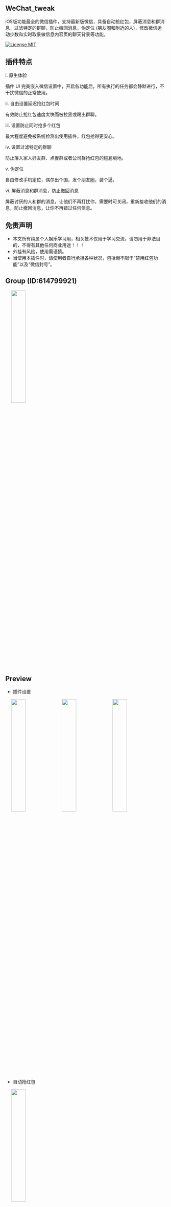 ## WeChat_tweak

iOS版功能最全的微信插件，支持最新版微信，具备自动抢红包，屏蔽消息和群消息，过滤特定的群聊，防止撤回消息，伪定位 (朋友圈和附近的人)，修改微信运动步数和实时取景做信息内容页的聊天背景等功能。

[![License MIT](https://img.shields.io/badge/license-MIT-green.svg?style=flat)](LICENSE)&nbsp;

## 插件特点

i. 原生体验

插件 UI 完美嵌入微信设置中，开启各功能后，所有执行的任务都会静默进行，不干扰微信的正常使用。

ii. 自由设置延迟抢红包时间

有效防止抢红包速度太快而被拉黑或踢出群聊。

iii. 设置防止同时抢多个红包

最大程度避免被系统检测出使用插件，红包抢得更安心。

iv. 设置过滤特定的群聊

防止落入家人好友群、点餐群或者公司群抢红包的尴尬境地。

v. 伪定位 

自由修改手机定位，偶尔出个国，发个朋友圈，装个逼。

vi. 屏蔽消息和群消息，防止撤回消息

屏蔽讨厌的人和群的消息，让他们不再打扰你，需要时可关闭，重新接收他们的消息，防止撤回消息，让你不再错过任何信息。

## 免责声明

- 本文所有纯属个人娱乐学习用，相关技术仅用于学习交流，请勿用于非法目的，不得有其他任何商业用途！！！
- 外挂有风险，使用需谨慎。
- 当使用本插件时，请使用者自行承担各种状况，包括但不限于“禁用红包功能”以及“微信封号”。

## Group (ID:614799921)

<div align=left>
&emsp; <img src="https://github.com/dgynfi/WeChat_tweak/raw/master/images/g614799921.jpg" width="30%" />
</div>

## Preview

- 插件设置

<div align=left>
&emsp; <img src="https://github.com/dgynfi/WeChat_tweak/raw/master/images/wcplugin_settings.png" width="30%" />&nbsp; 
<img src="https://github.com/dgynfi/WeChat_tweak/raw/master/images/wcplugin_xwtx1.png" width="30%" />&nbsp; 
<img src="https://github.com/dgynfi/WeChat_tweak/raw/master/images/wcplugin_xwtx2.png" width="30%" />
</div>

- 自动抢红包

<div align=left>
&emsp; <img src="https://github.com/dgynfi/WeChat_tweak/raw/master/images/wcplugin_redenv.gif" width="30%" />
</div>

- 屏蔽消息

<div align=left>
&emsp; <img src="https://github.com/dgynfi/WeChat_tweak/raw/master/images/wcplugin_pbqxx.png" width="30%" />&nbsp; 
<img src="https://github.com/dgynfi/WeChat_tweak/raw/master/images/wcplugin_pbxx.png" width="30%" />
</div>

- 伪定位

<div align=left>
&emsp; <img src="https://github.com/dgynfi/WeChat_tweak/raw/master/images/fake_location.png" width="30%" />
</div>

- 防止撤回消息

<div align=left>
&emsp; <img src="https://github.com/dgynfi/WeChat_tweak/raw/master/images/prevent_msg_revoc.png" width="30%" />
</div>

## 基本原理

在 App 启动时，通过 dyld (the dynamic link editor) 加载我们注入的动态库，从而进行 hook ，而之所以能够执行注入的动态库，是因为使用了 mobilesubstrate 库，这个库能在程序运行的时候动态加载注入的动态库，而非越狱手机里面是没有的，所以我们需要直接将这个库打包进 ipa 中，使用它的 API 实现注入。mobilesubstrate 库在我的 [GitHub](Dynamic%20library/dylib ) 中有提供，即是 libsubstrate.dylib 。

## 打开终端

Terminal 一般 Mac 电脑自带，打开 Terminal 执行后续操作。

<div align=left>
&emsp; <img src="https://github.com/dgynfi/WeChat_tweak/raw/master/images/terminal.png" width="20%" />
</div>

## 安装 theos

theos 是一个越狱开发工具包，它可以生成 iOS app 以及 tweak 等程序的框架，并提供 makefile 来编译、打包和安装。

- 从 Github 下载 theos ，进行如下操作：

```
export THEOS=/opt/theos
rm -rf $THEOS # 如果之前已经安装过 theos，请先删除，然后下载最新版
sudo git clone --recursive https://github.com/theos/theos.git $THEOS
```

执行命令后，显示如下：

```
Cloning into '/opt/theos'...
remote: Enumerating objects: 18, done.
remote: Counting objects: 100% (18/18), done.
remote: Compressing objects: 100% (14/14), done.
remote: Total 8802 (delta 4), reused 9 (delta 4), pack-reused 8784
Receiving objects: 100% (8802/8802), 2.20 MiB | 9.00 KiB/s, done.
Resolving deltas: 100% (5467/5467), done.
Submodule 'vendor/dm.pl' (https://github.com/theos/dm.pl.git) registered for path 'vendor/dm.pl'
Submodule 'vendor/include' (https://github.com/theos/headers.git) registered for path 'vendor/include'
Submodule 'vendor/lib' (https://github.com/theos/lib.git) registered for path 'vendor/lib'
Submodule 'vendor/logos' (https://github.com/theos/logos.git) registered for path 'vendor/logos'
Submodule 'vendor/nic' (https://github.com/theos/nic.git) registered for path 'vendor/nic'
Cloning into '/opt/theos/vendor/dm.pl'...
remote: Enumerating objects: 142, done.        
remote: Total 142 (delta 0), reused 0 (delta 0), pack-reused 142        
Receiving objects: 100% (142/142), 54.20 KiB | 9.00 KiB/s, done.
Resolving deltas: 100% (72/72), done.
...
...
...
Submodule path 'vendor/include/rocketbootstrap/LightMessaging': checked out '496257b11c3e906333797639355db9a43015eb50'
Submodule path 'vendor/lib': checked out 'b1d502cc632ec349f8e2b3df9d7630bad64fd25e'
Submodule path 'vendor/logos': checked out 'a54760ea60acf45fa48267b9fb344c0317d9351c'
Submodule path 'vendor/nic': checked out '794d210f81198c6aef4f0ab8d04bd74ffe149f51'
```

- 配置 ldid

ldid 是用于对 iOS 可执行文件进行签名的工具，可以在越狱 iOS 中替换 Xcode 自带的签名工具。

从 [http://joedj.net/ldid](http://joedj.net/ldid) 下载，将其移动到 /opt/theos/bin 目录下，然后设置可执行权限。

```
# cd <下载ldid的目录>
cd ~/Downloads/
sudo mv ldid /opt/theos/bin
sudo chmod 777 /opt/theos/bin/ldid
```

- 配置环境变量

使用命令 `vi ~/.bash_profile` 或者 `open -e ~/.bash_profile` ，在 .bash_profile 文件的最后加入 (否则每次重启 Terminal 都要重新 export)

```
export PATH=/opt/theos/bin:$PATH
export THEOS=/opt/theos
```

保存并退出，使用命令 `source ~/.bash_profile` ，立即生效。

PS:  也可以使用 [iOSOpenDev](http://iosopendev.com)

iOSOpenDev 集成在 Xcode 中，提供了一些模板，可直接使用 Xcode 进行开发。只是这个工具停止更新，对高版本的 Xcode 不能很好地支持。本人安装遇到了许多问题，通过查阅许多的资料，最后在 Xcode 中显示了该工具。若安装失败，则参考 [iOSOpenDev Wiki](https://github.com/kokoabim/iOSOpenDev/wiki) 或者其它资料。

## tweak

### 何谓 tweak ?

tweak 定义是：对复杂的系统—通常是电子设备—进行微调或修改来增强其功能。而在 iOS 当中，tweak  是指那些能够增强其它进程功能的 dylib 。可以将 tweak 理解为一个外挂，只不过这个外挂是以动态链接库的方式注入到目标应用当中。我们已经很了解外挂其实就是用来做一些原本的应用无法做到的事情。

### 创建 tweak

使用 nic.pl 创建 tweak ，若提示无此命令，请根据上述步骤配置环境变量，或者不嫌麻烦使用 /opt/theos/bin/nic.pl ，根据提示选择 iphone/tweak ，接着分别输入：

- 项目名
- 该 deb 包的名字（类似 bundle identifier，此 bundle identifier 与要 hook 的 app 的 bundle identifier 不是同一个）
- 作者/维护者
- tweak 作用对象的 bundle identifier（比如微信为com.tencent.xin）
- tweak 安装完成后需要重启的应用名（比如微信为WeChat）

如下图所示：

<div align=left>
&emsp; <img src="https://github.com/dgynfi/WeChat_tweak/raw/master/images/nic_create_tweak.png" width="60%" />
</div>

完成后会看到四个文件( make 后将生成 .theos 、obj 文件夹)：**Makefile &nbsp; wcodtplugin.plist &nbsp; control &nbsp; Tweak.xm**。

- Makefile

工程用到的文件、框架、库等信息。该文件过于简单，还需要添加一些信息，如：<br />

指定处理器架构 `ARCHS = armv7 arm64` <br />
指定 SDK 版本 `TARGET = iphone:latest:8.0` <br />
导入所需的 framework 等。<br />

修改后的 Makefile 文件如下所示：

```
ARCHS = armv7 arm64
TARGET = iphone:latest:8.0
THEOS_MAKE_PATH = /opt/theos/makefiles

include $(THEOS_MAKE_PATH)/common.mk

TWEAK_NAME = wcodtplugin
$(TWEAK_NAME)_FILES = $(wildcard src/*.m) src/Tweak.xm
$(TWEAK_NAME)_FRAMEWORKS = UIKit AVFoundation CoreLocation

src/xxa.m_CFLAGS = -fobjc-arc
...
src/xxz.m_CFLAGS = -fobjc-arc

include $(THEOS_MAKE_PATH)/tweak.mk

after-install::
    install.exec "killall -9 WeChat"
```

- wcodtplugin.plist

该文件中的 Bundles : 指定 bundle 为 tweak 的作用对象，也可添加多个 bundle ，指定多个为 tweak 作用对象。

<div align=left>
&emsp; <img src="https://github.com/dgynfi/WeChat_tweak/raw/master/images/tweak_plist.png" width="60%" />
</div>

- control

该 tweak 所需的基本信息 (其实大部分都是创建 tweak 所填写的信息) 

```
Package: com.aple.wcodtplugin
Name: wcodtplugin
Depends: mobilesubstrate
Version: 0.0.1 # 版本号
Architecture: iphoneos-arm
Description: An awesome MobileSubstrate tweak! # 填写项目描述
Maintainer: dyf # 维护者
Author: dyf # 作者
Section: Tweaks
```

- Tweak.xm

重点文件，用来编写 hook 代码，因为支持 Logos 和 C/C++ 语法，可以让我们不用去写一些 runtime 方法 (必要时候还是要写) ，从而进行 hook 。

PS:  .x 文件支持 Logos 语法，.xm 文件支持 Logos 和 C/C++ 语法。

### Logos 常用语法

- %hook

指定需要 hook 的类，以%end结尾。

- %orig

在 %hook 内部使用，执行 hook 住的方法原代码。

- %new

在 %hook 内部使用，给 class 添加新方法，与 class_addMethod 相同。<br />
与 Category 中添加方法的区别：Category 为编译时添加，class_addMethod 为动态添加。<br />
warning ：添加的方法需要在 @interface 中进行声明。 <br />

- %c

获取一个类，等同于 objc_getClass 、NSClassFromString 。

- MSHookIvar<id>(self, "m_tableViewMgr")

在 %hook 内部使用，获取一个类的私有成员变量。

> %hook、%log、%orig 等都是 mobilesubstrate 的 MobileHooker 模块提供的宏，除此之外还有 %group  %init  %ctor 等，其实也就是把 method swizzling 相关的方法封装成了各种宏标记，若想深入了解，请左转 [Google](https://www.google.com) 或者 [Baidu](https://www.baidu.com) 。

### 编写 Tweak.xm

在熟悉各种语法之后，可以进行编写代码了，其中 MMUIViewController 为微信的基础的 ViewController 。我们通过 hook viewDidApper: 来进行 Hello World! 弹窗。 

编写一个 hook 接口声明头文件 `HookInterfaceStatment.h`，代码如下：

```
@interface MMUIViewController : UIViewController

- (void)startLoadingBlocked;
- (void)startLoadingNonBlock;
- (void)startLoadingWithText:(NSString *)text;
- (void)stopLoading;
- (void)stopLoadingWithFailText:(NSString *)text;
- (void)stopLoadingWithOKText:(NSString *)text;

// Added method.
- (void)helloWorld;

@end
```

编写 Tweak.xm ，代码如下：

```
#import "HookInterfaceStatment.h"

%hook MMUIViewController

- (void)viewWillAppear:(_Bool)arg1 {
    %orig;
    [self helloWorld];
}

%new
- (void)helloWorld {
    UIAlertController *alertController = ({
        UIAlertController *_alertController = [UIAlertController alertControllerWithTitle:@"Hello World!" message:nil preferredStyle:UIAlertControllerStyleAlert];
        [_alertController addAction:[UIAlertAction actionWithTitle:@"确定" style:UIAlertActionStyleDestructive handler:^(UIAlertAction * _Nonnull action) {}]];
        [_alertController addAction:[UIAlertAction actionWithTitle:@"取消" style:UIAlertActionStyleCancel handler:^(UIAlertAction * _Nonnull action) {}]];
        _alertController;
    });
    [self presentViewController:alertController animated:YES completion:NULL];
}

%end
```

### 编译

使用 `make` 进行编译，若想重新编译，则先 `make clean` 。make 编译完成后，在当前文件夹下面将生成两个文件夹: .theos 与 obj ，其中编译完成的动态库就在 .thoes/obj/debug 的下面，与工程名相同。

- 问题1

```
Makefile:6: theos/makefiles/common.mk: Not a directory
Makefile:25: /tweak.mk: No such file or directory
make: *** No rule to make target `/tweak.mk'.  Stop.
```

解决办法：首先确保安装并配置了 theos ，其次修改 Makefile 文件，在 `$(THEOS)/makefiles` 代码行上方定义 `THEOS_MAKE_PATH = /opt/theos/makefiles` ，将 `$(THEOS)/makefiles` 替换成 `$(THEOS_MAKE_PATH)` 。

- 问题2

```
bash: ldid: command not found
make[2]: *** [/Users/xxx/Desktop/wcodtplugin/.theos/obj/debug/wcodtplugin.dylib] Error 6
rm /Users/xxx/Desktop/wcodtplugin/.theos/obj/debug/wcodtplugin.dylib.47ba6b93.unsigned
make[1]: *** [internal-library-all_] Error 2
make: *** [wcodtplugin.all.tweak.variables] Error 2
```

解决办法：按照配置 ldid 步骤执行，重新编译。

- 问题3

```
xcrun: error: SDK "iphoneos" cannot be located
xcrun: error: SDK "iphoneos" cannot be located
==> Error: You do not have any SDKs in /Library/Developer/CommandLineTools/Platforms/iPhoneOS.platform/Developer/SDKs or /opt/theos/sdks.
make: *** [before-all] Error 1
```

解决办法：在终端执行命令 `sudo xcode-select --switch /Applications/Xcode.app` 即可。


- 问题4 (代码报错)

```
> Making all for tweak wcodtplugin…
==> Preprocessing Tweak.xm…
==> Compiling Tweak.xm (armv7)…
Tweak.xm:5:26: error: expected ';' after expression
... UIAlertController *_alertController = [UIAlertController alertControllerWithTitle...
                            ^
                            ;
1 error generated.
make[3]: *** [/Users/xxx/Desktop/wcodtplugin/.theos/obj/debug/armv7/Tweak.xm.8aee9f68.o] Error 1
rm /Users/xxx/Desktop/wcodtplugin/.theos/obj/debug/armv7/Tweak.xm.mm
make[2]: *** [/Users/xxx/Desktop/wcodtplugin/.theos/obj/debug/armv7/wcodtplugin.dylib] Error 2
make[1]: *** [internal-library-all_] Error 2
make: *** [wcodtplugin.tweak.variables] Error 2
```

解决办法：根据错误提示，找到报错的代码进行修改，重新编译。

- 问题5 (打包出错)

```
> Making all for tweak wcodtplugin…
make[2]: Nothing to be done for `internal-library-compile'.
> Making stage for tweak wcodtplugin…
Can't locate IO/Compress/Lzma.pm in @INC (you may need to install the IO::Compress::Lzma module) (@INC contains: /usr/local/Cellar/perl/5.26.2/lib/perl5/site_perl/5.26.2/darwin-thread-multi-2level /usr/local/Cellar/perl/5.26.2/lib/perl5/site_perl/5.26.2 /usr/local/Cellar/perl/5.26.2/lib/perl5/5.26.2/darwin-thread-multi-2level /usr/local/Cellar/perl/5.26.2/lib/perl5/5.26.2 /usr/local/lib/perl5/site_perl/5.26.2/darwin-thread-multi-2level /usr/local/lib/perl5/site_perl/5.26.2) at /opt/theos/bin/dm.pl line 12.
BEGIN failed--compilation aborted at /opt/theos/bin/dm.pl line 12.
make: *** [internal-package] Error 2
```

解决办法：

```
1. /opt/theos/vendor/dm.pl/dm.pl
# 注释掉第12、13行
# use IO::Compress::Lzma;
# use IO::Compress::Xz;

2. /opt/theos/makefiles/package/deb.mk
# 第6行 lzma 改为 gzip
_THEOS_PLATFORM_DPKG_DEB_COMPRESSION ?= gzip
```

最后重新 make package ，成功了。

## 目录介绍

- [Dynamic library](Dynamic%20library) - dylib 目录 (Raw Dynamic Library) 和 modify 目录 (Modified Dynamic Library) ，可直接拿来注入。
- [Hook-Tools](Hook-Tools) - Hook 使用的工具。
    - dumpdecrypted - 用于解密 iOS 的可执行文件，砸壳时可不需要。
    - otool - 一般 Mac 自带，用于查看解密后文件的依赖项检查。
    - install_name_tool - 一般 Mac 自带，更改动态库的依赖。
    - yoyolib - 用于向 iOS 的可执行文件中注入 dylib 。
    - optool - 将动态库注入目标二进制文件中。
    - class-dump - 导出app所有头文件 (`class-dump -s -S -H ~/Desktop/xx.app -o ~/Desktop/xx-headers`)。
    - ldid - 用于对 iOS 可执行文件进行签名的工具，在越狱 iOS 中替换 Xcode 自带的签名工具。
    - PackageApplication -  主要用来通过脚本打包 ipa 文件。
    - 010Editor701 - 一款全新概念的十六进制编辑器，其最强大的功能在于支持模板和脚本操作。
        - [010Editor 最新版 8.0.1 逆向分析](https://www.52pojie.cn/forum.php?mod=viewthread&tid=684119&page=)
    - MachOView - 用于对 mach-o 文件分析的工具。
    - DYFCodesign - 用于对 iOS app 进行脚本重签名。
    - [ios-app-signer](https://github.com/dgynfi/OpenSource#Mac) - 打包 ipa 与重签名图形化工具。
    - iOSOpenDev - Xcode 增强工具，通过它生成用于注入的 dylib 库。建议用 theos 编译 tweak 项目生成注入的 dylib 库。
- [Resources](Resources) - Icon 目录 (带抢红包的Icon) 和 wav 目录 (音频文件) 等。
- [WeChatPluginDev](WeChatPluginDev/wapleodtcorexpc) - 微信插件 tweak 源码开发。

## 获取砸壳版本的微信

1. 百度网盘下载

[https://pan.baidu.com/s/1eT3tgfQRjIHUu3PL77YY9Q - 提取码：o8sa](https://pan.baidu.com/s/1eT3tgfQRjIHUu3PL77YY9Q)

2. SSH 服务

实现在越狱手机上远程进行 ssh 服务，在 Cydia 中安装 OpenSSH 。

- ssh : 远程登录

```
# 指令 ssh user@ip
ssh mobile@192.168.6.6
```

- scp : 远程拷贝

本地文件拷贝到 iOS 上 (若从 iOS 上拷贝到本地，则相反) 。

```
# 指令 scp /path/to/localFile user@ip:/path/to/remoteFile
scp ~/Desktop/icon.png root@192.168.6.6:/var/tmp/
```

> 注意，OpenSSH 默认登录密码为 alpine ，iOS 上的用户只有 root 和 mobile，修改密码使用 passwd root (mobile) 。

3. 使用 Clutch 对越狱手机上的应用进行砸壳

- 将 Cluth 仓库 clone 到本地：

```
git clone https://github.com/KJCracks/Clutch
cd Clutch
```

- 使用 Xcode 进行构建，得到可执行文件：

```
xcodebuild -project Clutch.xcodeproj -configuration Release ARCHS="armv7 arm64" build
```

- 将可执行文件 clutch 拷贝到手机上：

```
scp Clutch/clutch root@<your.device.ip>:/usr/bin/
```

- 先 ssh 到越狱手机上，然后查看当前安装的应用：

```
ssh root@<your.device.ip>

# 列出当前安装的应用
clutch -i

# Installed apps:
# 1: WeChat <com.tencent.xin>
# ...
```

- 开始砸壳

```
# clutch -d <bundle identifier>
clutch -d com.tencent.xin

# Zipping WeChat.app
# Swapping architectures..
# ASLR slide: 0xb3000
# ...
# writing new checksum
# DONE: /private/var/mobile/Documents/Dumped/com.tencent.xin-iOS9.2-(Clutch-2.0.4).ipa
# Finished dumping com.tencent.xin in 76.9 seconds
```

- 将砸完壳的 ipa 包拷回 Mac 电脑上

```
mv /private/var/mobile/Documents/Dumped/com.tencent.xin-iOS9.2-\(Clutch-2.0.4\).ipa /private/var/mobile/Documents/Dumped/WeChat.ipa

scp root@<your.device.ip>:/private/var/mobile/Documents/Dumped/WeChat.ipa ~/Desktop/
```

## 注入动态库和重签名打包应用

本文的重点内容，动态库可以到我的[GitHub仓库](Dynamic%20library)里下载。接下来请按照以下步骤操作执行：

### 解压 ipa (Unzip ipa)

```
# cd <微信ipa下载目录>
cd ~/Downloads/

# 以 微信-7.0.5 版本为例，注意：下载的版本必须为破解版，如何查看？请阅读查看 app 是否被加密 (Check app)
unzip -o 微信-7.0.5\(越狱应用\).ipa -d ./

# 静默解压
# unzip -q -o 微信-7.0.5\(越狱应用\).ipa -d ./

# 将 Payload 移至桌面
mv ./Payload/ ~/Desktop/
```

### 查看 app 是否被加密 (Check app)

otool 可以输出 app 的 load commands，然后通过查看 cryptid 这个标志位来判断 app 是否被加密，1代表加密，0代表被解密。

```
# 进入桌面
cd ~/Desktop/

# 查看 app 是否被加密
otool -l Payload/WeChat.app/WeChat | grep -B 2 crypt
```

结果显示如下：

```
otool -l Payload/WeChat.app/WeChat | grep -B 2 crypt
          cmd LC_ENCRYPTION_INFO_64
      cmdsize 24
     cryptoff 16384
    cryptsize 100237312
      cryptid 0
```

### 克隆仓库 (Clone Repository)

```
# 进入桌面
cd ~/Desktop/

# 克隆
git clone https://github.com/dgynfi/WeChat_tweak.git
```

### 编译 tweak 项目 (Compile Tweak Project)

```
cd WeChat_tweak/WeChatPluginDev/wapleodtcorexpc/
# compile
make
```

<div align=left>
&emsp; <img src="https://github.com/dgynfi/WeChat_tweak/raw/master/images/tweak_make.png" width="60%" />
</div>

编译时出现的问题或错误，请查看上述[问题描述和解决方法](#编译)。

将动态库拷贝至桌面：

```
# 将 wapleodtcorexpc.dylib 库拷贝至桌面
cp .theos/obj/debug/wapleodtcorexpc.dylib ~/Desktop/

# 直接打开目录，将 wapleodtcorexpc.dylib 库拷贝或拖拽至桌面
# open .theos/obj/debug/
```

### 更改动态库的依赖 (Change Dynamic Library Dependencies)

将 libsubstrate.dylib 库拷贝至桌面：

```
# 进入桌面
cd ~/Desktop/

# 将 libsubstrate.dylib 库拷贝至桌面
cp WeChat_tweak/Dynamic\ library/dylib/libsubstrate.dylib ~/Desktop/
```

右键 wapleodtcorexpc.dylib ，选择显示简介，在名称与扩展名处将 wapleodtcorexpc.dylib 修改成 wapleodtcorexpc ，回车并移除。

<div align=left>
&emsp; <img src="https://github.com/dgynfi/WeChat_tweak/raw/master/images/rm_ext.png" width="60%" />
</div>

同理，右键 libsubstrate.dylib ，选择显示简介，在名称与扩展名处将 libsubstrate.dylib 修改成 waplesubstrate ，回车并移除。

执行更改动态库的依赖命令：

```
install_name_tool -change /Library/Frameworks/CydiaSubstrate.framework/CydiaSubstrate @loader_path/waplesubstrate wapleodtcorexpc
```

查看依赖项，检查是否更改成功，使用以下命令：

```
otool -L wapleodtcorexpc
```

显示如下：

```
wapleodtcorexpc (architecture armv7):
    /Library/MobileSubstrate/DynamicLibraries/wapleodtcorexpc.dylib (compatibility version 0.0.0, current version 0.0.0)
    /usr/lib/libobjc.A.dylib (compatibility version 1.0.0, current version 228.0.0)
    /System/Library/Frameworks/Foundation.framework/Foundation (compatibility version 300.0.0, current version 1570.15.0)
    /System/Library/Frameworks/CoreFoundation.framework/CoreFoundation (compatibility version 150.0.0, current version 1570.15.0)
    /System/Library/Frameworks/UIKit.framework/UIKit (compatibility version 1.0.0, current version 61000.0.0)
    /System/Library/Frameworks/AVFoundation.framework/AVFoundation (compatibility version 1.0.0, current version 2.0.0)
    /System/Library/Frameworks/CoreLocation.framework/CoreLocation (compatibility version 1.0.0, current version 2245.12.30)
    @loader_path/waplesubstrate (compatibility version 0.0.0, current version 0.0.0)
    /usr/lib/libc++.1.dylib (compatibility version 1.0.0, current version 400.9.4)
    /usr/lib/libSystem.B.dylib (compatibility version 1.0.0, current version 1252.250.1)
    /System/Library/Frameworks/CoreVideo.framework/CoreVideo (compatibility version 1.2.0, current version 1.5.0)
wapleodtcorexpc (architecture arm64):
    /Library/MobileSubstrate/DynamicLibraries/wapleodtcorexpc.dylib (compatibility version 0.0.0, current version 0.0.0)
    /usr/lib/libobjc.A.dylib (compatibility version 1.0.0, current version 228.0.0)
    /System/Library/Frameworks/Foundation.framework/Foundation (compatibility version 300.0.0, current version 1570.15.0)
    /System/Library/Frameworks/CoreFoundation.framework/CoreFoundation (compatibility version 150.0.0, current version 1570.15.0)
    /System/Library/Frameworks/UIKit.framework/UIKit (compatibility version 1.0.0, current version 61000.0.0)
    /System/Library/Frameworks/AVFoundation.framework/AVFoundation (compatibility version 1.0.0, current version 2.0.0)
    /System/Library/Frameworks/CoreLocation.framework/CoreLocation (compatibility version 1.0.0, current version 2245.12.30)
    @loader_path/waplesubstrate (compatibility version 0.0.0, current version 0.0.0)
    /usr/lib/libc++.1.dylib (compatibility version 1.0.0, current version 400.9.4)
    /usr/lib/libSystem.B.dylib (compatibility version 1.0.0, current version 1252.250.1)
    /System/Library/Frameworks/CoreVideo.framework/CoreVideo (compatibility version 1.2.0, current version 1.5.0)
```

CydiaSubstrate 只有越狱的手机上才有，因此我们需要手动更改并导入。从上可见，`/Library/Frameworks/CydiaSubstrate.framework/CydiaSubstrate` 更改成了 `@loader_path/waplesubstrate` ，这表明动态库的依赖更改成功。

### 移除架构 (Remove Architectures) 

对于没有强迫证的同学来说，这步可略过。目前 `WeChat` 可执行文件只有 `arm64` 架构，在以前版本中，若移除 `armv7` 架构，则可以大大减少包的大小，以节省手机空间。

```
# 进入桌面，确保当前在桌面上操作
cd ~/Desktop/

lipo -info waplesubstrate 
# Architectures in the fat file: waplesubstrate are: armv7 arm64 

lipo waplesubstrate -remove armv7 -output ./waplesubstrate 

lipo -info waplesubstrate 
# Architectures in the fat file: waplesubstrate are: arm64 

lipo -info wapleodtcorexpc 
# Architectures in the fat file: wapleodtcorexpc are: armv7 arm64

lipo wapleodtcorexpc -remove armv7 -output ./wapleodtcorexpc

lipo -info wapleodtcorexpc 
# Architectures in the fat file: wapleodtcorexpc are: arm64
```

### 注入动态库 (Install Dynamic Libraries)

```
# 进入桌面，确保当前在桌面上操作
# cd ~/Desktop/

# @executable_path 是一个环境变量，指的是二进制文件所在的路径
./WeChat_tweak/Hook-Tools/optool install -c load -p "@executable_path/wapleodtcorexpc" -t Payload/WeChat.app/WeChat
```

注入过程显示如下：

```
Found thin header...
Inserting a LC_LOAD_DYLIB command for architecture: arm64
Successfully inserted a LC_LOAD_DYLIB command for arm64
Writing executable to Payload/WeChat.app/WeChat...
```

将动态库拷贝至二进制文件所在的目录，操作如下：

```
# 进入桌面，确保当前在桌面上操作
# cd ~/Desktop/

# 将动态库拷贝至二进制文件所在的目录
cp waplesubstrate wapleodtcorexpc Payload/WeChat.app/
```

### 打开 WeChat.app 目录 (Open WeChat.app)

- 进入 WeChat.app 目录

<div align=left>
&emsp; <img src="https://github.com/dgynfi/WeChat_tweak/raw/master/images/show_wechatapp_dir.png" width="60%" />
</div>

- 找出 Info.plist 文件

<div align=left>
&emsp; <img src="https://github.com/dgynfi/WeChat_tweak/raw/master/images/found_Info.plist.png" width="60%" />
</div>

双击，默认 Xcode 打开，修改 Info.plist 中的 Bundle display name 和 Bundle identifier，将 WeChatBundleVersion 的 Value 修改成 Bundle version 的 Value，将 URL types -> URL identifier 修改成新的 Bundle identifier，删除 build_time, by, path, rev, tag, uuid, ver 等 Key。

- 删除 PlugIns 和 Watch 目录中的文件

<div align=left>
&emsp; <img src="https://github.com/dgynfi/WeChat_tweak/raw/master/images/del_files.png" width="60%" />
</div>

- 删除 _CFBundleDisplayName

删除  zh_CN.lproj  InfoPlist.strings  _CFBundleDisplayName  <br />
删除  zh_HK.lproj  InfoPlist.strings  _CFBundleDisplayName  <br />
删除  zh_TW.lproj  InfoPlist.strings  _CFBundleDisplayName  <br />
删除  en.lproj         InfoPlist.strings  _CFBundleDisplayName  <br />

- 删除 Entitlements

删除  Entitlements_for_appstore.plist  <br />
删除  Entitlements_for_ext.plist  <br />
删除  Entitlements_for_jailbreak.plist  <br />
删除  Entitlements_wc_for_ext.plist  <br />
删除  Entitlements_wc.plist  <br />
删除  Entitlements_wx_for_ext.plist  <br />
删除  Entitlements_wx.plist  <br />

 ### 重签名动态库 (Resign Dynamic Libraries)

打开钥匙串访问

<div align=left>
&emsp; <img src="https://github.com/dgynfi/WeChat_tweak/raw/master/images/keychain_access.png" width="20%" />
</div>

点击登录 -> 我的证书，找出要签名的证书，右击显示简介，找到常用名称，然后拷贝后面的字符串。

执行重签名：

```
codesign -f -s "iPhone Developer: xxx@qq.com (9ZU3R2F3D4)" Payload/WeChat.app/waplesubstrate 
# Payload/WeChat.app/waplesubstrate: replacing existing signature

codesign -f -s "iPhone Developer: xxx@qq.com (9ZU3R2F3D4)" Payload/WeChat.app/wapleodtcorexpc
# Payload/WeChat.app/wapleodtcorexpc: replacing existing signature

codesign -f -s "iPhone Developer: xxx@qq.com (9ZU3R2F3D4)" Payload/WeChat.app/Frameworks/andromeda.framework
# Payload/WeChat.app/Frameworks/andromeda.framework: replacing existing signature

codesign -f -s "iPhone Developer: xxx@qq.com (9ZU3R2F3D4)" Payload/WeChat.app/Frameworks/mars.framework
# Payload/WeChat.app/Frameworks/mars.framework: replacing existing signature

codesign -f -s "iPhone Developer: xxx@qq.com (9ZU3R2F3D4)" Payload/WeChat.app/Frameworks/marsbridgenetwork.framework
# Payload/WeChat.app/Frameworks/marsbridgenetwork.framework: replacing existing signature

codesign -f -s "iPhone Developer: xxx@qq.com (9ZU3R2F3D4)" Payload/WeChat.app/Frameworks/matrixreport.framework
# Payload/WeChat.app/Frameworks/matrixreport.framework: replacing existing signature

codesign -f -s "iPhone Developer: xxx@qq.com (9ZU3R2F3D4)" Payload/WeChat.app/Frameworks/OpenSSL.framework
# Payload/WeChat.app/Frameworks/OpenSSL.framework: replacing existing signature

codesign -f -s "iPhone Developer: xxx@qq.com (9ZU3R2F3D4)" Payload/WeChat.app/Frameworks/ProtobufLite.framework
# Payload/WeChat.app/Frameworks/ProtobufLite.framework: replacing existing signature
```

### 重签名应用 (Resign app)

打开 Provisioning Profiles 目录

```
# 打开 Provisioning Profiles 目录
open ~/Library/MobileDevice/Provisioning\ Profiles/ 
```

在 Finder 工具栏选择以分栏或画廊方式显示，然后逐一点击 xxx.mobileprovision 文件，找出相匹配的 Bundle identifier 的配置文件 。也可以直接从苹果开发者后台下载证书和  xxx.mobileprovision 配置文件，导入证书或 p12 文件和 xxx.mobileprovision 配置文件 (可直接使用) 。

或者用 cat 命令逐一查看 xxx.mobileprovision 文件

```
cat ~/Library/MobileDevice/Provisioning\ Profiles/ece5c913-5c15-45fd-82e3-90f23739521f.mobileprovision
...
cat ~/Library/MobileDevice/Provisioning\ Profiles/269bffd1-3743-4014-bf07-4eb94c048460.mobileprovision
```

将 xxx.mobileprovision 文件拷贝至桌面

```
cp ~/Library/MobileDevice/Provisioning\ Profiles/269bffd1-3743-4014-bf07-4eb94c048460.mobileprovision ~/Desktop/wcpl_adhoc.mobileprovision
```

执行重签名应用：

```
# 进入桌面，确保当前在桌面上操作
cd ~/Desktop/

./WeChat_tweak/Hook-Tools/DYFCodesign Payload/ "iPhone Developer: xxx@qq.com (9ZU3R2F3D4)" wcpl_adhoc.mobileprovision 
# /Users/xxx/Desktop/Payload/WeChat.app: replacing existing signature
```

### 打包应用 (Package app)

- 方法一

```
# 进入桌面，确保当前在桌面上操作
# cd ~/Desktop/

zip -r WeChat_705_New.ipa Payload/

# 静默压缩
# zip -qr WeChat_705_New.ipa Payload/
```

- 方法二

**PackageApplication** 主要用来通过脚本打包 ipa 文件，然而从 **Xcode 8.2.1** 版本之后，就不建议使用了。所以每次更新 Xcode 版本，都要手动添加 **PackageApplication** 。

**PackageApplication** 下载地址：

1. 百度网盘下载：

[https://pan.baidu.com/s/1AjVW8hWYlVz3Cu9UJByQOQ - 提取码：4sqb](https://pan.baidu.com/s/1AjVW8hWYlVz3Cu9UJByQOQ)

2. Github下载：

[https://github.com/dgynfi/WeChat_tweak/tree/master/Hook-Tools/](https://github.com/dgynfi/WeChat_tweak/tree/master/Hook-Tools/)

将下载的 **PackageApplication** 执行以下命令，并设置可执行权限：

```
chmod 777 ~/Downloads/PackageApplication
```

Applications -> 右键 Xcode.app -> 显示包内容 -> Contents -> Developer -> platforms -> iPhoneOS.platform -> Developer -> usr -> bin，进入这个目录之后，将设置了可执行权限的 **PackageApplication** 复制到这个目录。

或者使用命令如下：

```
cp ~/Downloads/PackageApplication /Applications/Xcode.app/Contents/Developer/Platforms/iPhoneOS.platform/Developer/usr/bin
```

执行打包：

```
xcrun -sdk iphoneos PackageApplication -v Payload/WeChat.app -o ~/Desktop/WeChat_705_New.ipa
```

### 安装 ipa 

1. 最后使用 **爱思助手/ifunbox** 安装 WeChat_705_New.ipa 。

2. 使用 Xcode -> Window -> Devices and Simulators ，右击自己的设备，选择 Connect via IP Adress...，输入设备的IP，然后点击 Connect ，最后在 INSTALLED APPS 处点击 “+” 号，然后选择 WeChat_705_New.ipa ，点击 Open ，然后漫长地等待安装，大约1 ~ 3分钟。

## 💰支持作者

如果觉得这个插件对你有帮助 (帮你抢到了比之前更多的红包，帮你发在国外高大尚的朋友圈，帮你屏蔽了厌烦并叨扰的人和群，帮你不再错过任何消息，...) ，那么不妨请我喝杯咖啡☕。

<div align=left>
&emsp; <img src="https://github.com/dgynfi/WeChat_tweak/raw/master/images/alipay_paymentcode.jpg" width="30%" />&nbsp; &nbsp; &nbsp; 
<img src="https://github.com/dgynfi/WeChat_tweak/raw/master/images/wechat_apprcode.jpg" width="50%" />
</div>

## Hook 版本下载

Hook 的版本只需要按照解压 ipa (Unzip ipa)，重签名应用 (Resign app) ，打包应用 (Package app) ，安装 ipa 等步骤执行即可。

- 百度网盘下载：

[https://pan.baidu.com/s/1KCwmMWzchaZDeZQSlNt6qg - 提取码：3eqb](https://pan.baidu.com/s/1KCwmMWzchaZDeZQSlNt6qg)

## 坐标拾取

- [百度地图-拾取坐标系统](http://api.map.baidu.com/lbsapi/getpoint/index.html)
- [高德地图-坐标拾取器](https://lbs.amap.com/console/show/picker)
- [腾讯地图-坐标拾取器](https://lbs.qq.com/tool/getpoint/index.html)

清华大学：116.333446,40.009557

## 免费证书

- [iOS个人证书真机调试及报错](https://www.jianshu.com/p/f31116a76ea9)
- [iOS Xcode8免证书真机调试（不越狱）](https://www.jianshu.com/p/5c1fb2cb293c)
- [IOS开发之免费证书+不越狱真机调试](https://www.cnblogs.com/iOS-mt/p/5454287.html)

免费证书能进行真机调试程序。新建一个模板工程，通过 Xcode 登入自己的 Apple ID (菜单 Xcode -> Preferences... -> Accounts -> 点击 + -> 选择 Apple ID -> 输入账号密码 -> 登入)，进入 TARGETS -> General -> Identify -> 设置 Bundle Identifier ，新 Xcode 版本进入 Signing & Capabilities -> 勾选自动管理签名 (Automatically manage signing)，旧版本直接勾选自动管理签名 (Automatically manage signing) 即可，等待自动生成 Provisioning Profile 和 Signing Certificate 后，可查看 App ID, Team 等信息，但免费证书有个缺点 ，其中 Provisioning Profile (xxx.mobileprovision) 文件有效期仅只有 **7** 天，过期后需要打开 Xcode 模板工程重新生成。我们在学习时可以利用免费证书真机调试程序和重签名应用 (Resign app) ，但是长期使用，不建议使用免费证书，推荐可以去苹果开发者后台申请 Apple ID 账号或者去某宝找商家代签名 (风险需要自己承担)。

## 建议

如果您要将动态库 **wapleodtcorexpc** 和 **waplesubstrate** 修改成自定义的名字，那么只要将 **wapleodtcorexpc** 工程名和 **Makefile、control、xxx.plist** 文件内的部分信息一并修改，然后从步骤 **编译 tweak 项目 (Compile Tweak Project)** 重新开始操作。

## 简书

- [iOS逆向 - 实现微信自动抢红包-伪定位-防撤回消息 (非越狱)](https://www.jianshu.com/p/8fa5f61af3e4)

## 参考文章

- [移动App入侵与逆向破解技术－iOS篇](https://mp.weixin.qq.com/s?__biz=MzA3NTYzODYzMg==&mid=2653577384&idx=1&sn=b44a9c9651bf09c5bea7e0337031c53c&scene=0#wechat_redirect)

- [蒸米的文章 - iOS冰与火之歌系列](https://github.com/zhengmin1989/MyArticles)

- [iOS微信抢红包Tweak安装教程](http://www.swiftyper.com/2016/01/25/ios-tweak-install-guide)

- [一步一步实现iOS微信自动抢红包(非越狱)](https://www.jianshu.com/p/189afbe3b429)

- [iOS应用逆向工程(第2版)](https://www.amazon.cn/gp/product/B00VFDVY7E/ref=as_li_tf_tl?ie=UTF8&camp=536&creative=3200&creativeASIN=B00VFDVY7E&linkCode=as2&tag=buginux-23)

## iOS逆向交流

- [iOS逆向交流社区 -  iOSRE](http://bbs.iosre.com)

## 欢迎反馈

如果你注意到任何问题，被卡住或只是想聊天，请随意创建一个问题。我很乐意帮助你。
